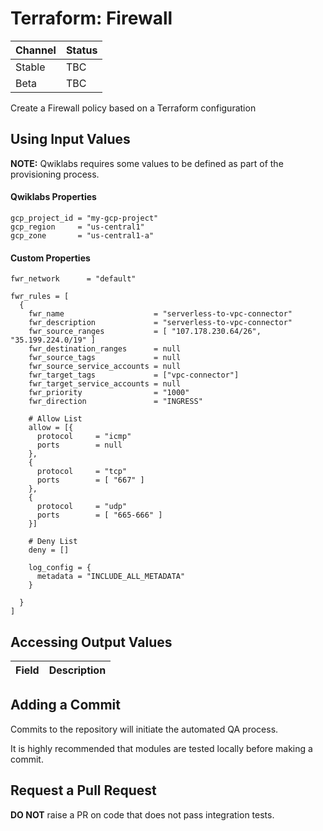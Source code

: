 # Terraform: Firewall 

| Channel | Status |
|---------|--------|
| Stable  | TBC    | 
| Beta    | TBC    | 

Create a Firewall policy based on a Terraform configuration

## Using Input Values 

__NOTE:__ Qwiklabs requires some values to be defined as part of the provisioning process. 

#### Qwiklabs Properties
```
gcp_project_id = "my-gcp-project"
gcp_region     = "us-central1"
gcp_zone       = "us-central1-a"
```

#### Custom Properties

```
fwr_network      = "default" 

fwr_rules = [
  {
    fwr_name                    = "serverless-to-vpc-connector"
    fwr_description             = "serverless-to-vpc-connector"
    fwr_source_ranges           = [ "107.178.230.64/26", "35.199.224.0/19" ]
    fwr_destination_ranges      = null
    fwr_source_tags             = null
    fwr_source_service_accounts = null
    fwr_target_tags             = ["vpc-connector"]
    fwr_target_service_accounts = null
    fwr_priority                = "1000"
    fwr_direction               = "INGRESS"

    # Allow List
    allow = [{
      protocol     = "icmp"
      ports        = null
    },
    {
      protocol     = "tcp"
      ports        = [ "667" ]
    },
    {
      protocol     = "udp"
      ports        = [ "665-666" ]
    }]

    # Deny List
    deny = []

    log_config = {
      metadata = "INCLUDE_ALL_METADATA"
    }

  }
]
```

## Accessing Output Values 

| Field | Description |
|-------|-------------|

## Adding a Commit 

Commits to the repository will initiate the automated QA process.

It is highly recommended that modules are tested locally before making a commit.

## Request a Pull Request

__DO NOT__ raise a PR on code that does not pass integration tests.
